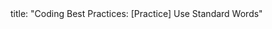 <frontmatter>
title: "Coding Best Practices: [Practice] Use Standard Words"
</frontmatter>

<include src="unit-inPage-asFlat.md" boilerplate />